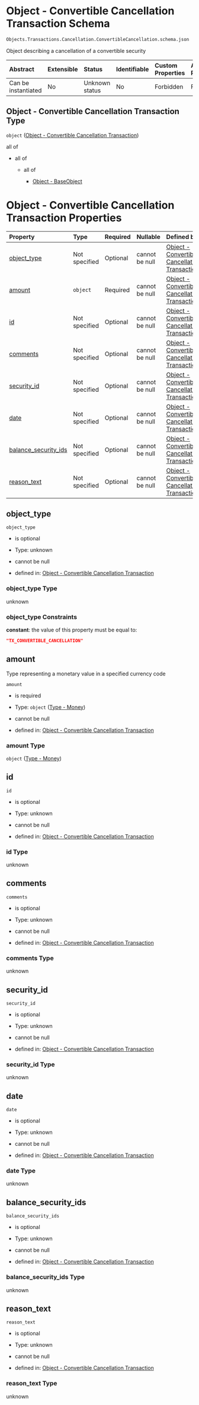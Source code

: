 # Object - Convertible Cancellation Transaction Schema

```txt
Objects.Transactions.Cancellation.ConvertibleCancellation.schema.json
```

Object describing a cancellation of a convertible security

| Abstract            | Extensible | Status         | Identifiable | Custom Properties | Additional Properties | Access Restrictions | Defined In                                                                                                                                       |
| :------------------ | :--------- | :------------- | :----------- | :---------------- | :-------------------- | :------------------ | :----------------------------------------------------------------------------------------------------------------------------------------------- |
| Can be instantiated | No         | Unknown status | No           | Forbidden         | Forbidden             | none                | [ConvertibleCancellation.schema.json](../../schema/objects/transactions/cancellation/ConvertibleCancellation.schema.json "open original schema") |

## Object - Convertible Cancellation Transaction Type

`object` ([Object - Convertible Cancellation Transaction](convertiblecancellation.md))

all of

*   all of

    *   all of

        *   [Object - BaseObject](issuer-allof-object---baseobject.md "check type definition")

# Object - Convertible Cancellation Transaction Properties

| Property                                      | Type          | Required | Nullable       | Defined by                                                                                                                                                                                                           |
| :-------------------------------------------- | :------------ | :------- | :------------- | :------------------------------------------------------------------------------------------------------------------------------------------------------------------------------------------------------------------- |
| [object_type](#object_type)                   | Not specified | Optional | cannot be null | [Object - Convertible Cancellation Transaction](convertiblecancellation-properties-object_type.md "Objects.Transactions.Cancellation.ConvertibleCancellation.schema.json#/properties/object_type")                   |
| [amount](#amount)                             | `object`      | Required | cannot be null | [Object - Convertible Cancellation Transaction](stockclass-1-properties-type---money.md "Types.Money.schema.json#/properties/amount")                                                                                |
| [id](#id)                                     | Not specified | Optional | cannot be null | [Object - Convertible Cancellation Transaction](convertiblecancellation-properties-id.md "Objects.Transactions.Cancellation.ConvertibleCancellation.schema.json#/properties/id")                                     |
| [comments](#comments)                         | Not specified | Optional | cannot be null | [Object - Convertible Cancellation Transaction](convertiblecancellation-properties-comments.md "Objects.Transactions.Cancellation.ConvertibleCancellation.schema.json#/properties/comments")                         |
| [security_id](#security_id)                   | Not specified | Optional | cannot be null | [Object - Convertible Cancellation Transaction](convertiblecancellation-properties-security_id.md "Objects.Transactions.Cancellation.ConvertibleCancellation.schema.json#/properties/security_id")                   |
| [date](#date)                                 | Not specified | Optional | cannot be null | [Object - Convertible Cancellation Transaction](convertiblecancellation-properties-date.md "Objects.Transactions.Cancellation.ConvertibleCancellation.schema.json#/properties/date")                                 |
| [balance_security_ids](#balance_security_ids) | Not specified | Optional | cannot be null | [Object - Convertible Cancellation Transaction](convertiblecancellation-properties-balance_security_ids.md "Objects.Transactions.Cancellation.ConvertibleCancellation.schema.json#/properties/balance_security_ids") |
| [reason_text](#reason_text)                   | Not specified | Optional | cannot be null | [Object - Convertible Cancellation Transaction](convertiblecancellation-properties-reason_text.md "Objects.Transactions.Cancellation.ConvertibleCancellation.schema.json#/properties/reason_text")                   |

## object_type



`object_type`

*   is optional

*   Type: unknown

*   cannot be null

*   defined in: [Object - Convertible Cancellation Transaction](convertiblecancellation-properties-object_type.md "Objects.Transactions.Cancellation.ConvertibleCancellation.schema.json#/properties/object_type")

### object_type Type

unknown

### object_type Constraints

**constant**: the value of this property must be equal to:

```json
"TX_CONVERTIBLE_CANCELLATION"
```

## amount

Type representing a monetary value in a specified currency code

`amount`

*   is required

*   Type: `object` ([Type - Money](stockclass-1-properties-type---money.md))

*   cannot be null

*   defined in: [Object - Convertible Cancellation Transaction](stockclass-1-properties-type---money.md "Types.Money.schema.json#/properties/amount")

### amount Type

`object` ([Type - Money](stockclass-1-properties-type---money.md))

## id



`id`

*   is optional

*   Type: unknown

*   cannot be null

*   defined in: [Object - Convertible Cancellation Transaction](convertiblecancellation-properties-id.md "Objects.Transactions.Cancellation.ConvertibleCancellation.schema.json#/properties/id")

### id Type

unknown

## comments



`comments`

*   is optional

*   Type: unknown

*   cannot be null

*   defined in: [Object - Convertible Cancellation Transaction](convertiblecancellation-properties-comments.md "Objects.Transactions.Cancellation.ConvertibleCancellation.schema.json#/properties/comments")

### comments Type

unknown

## security_id



`security_id`

*   is optional

*   Type: unknown

*   cannot be null

*   defined in: [Object - Convertible Cancellation Transaction](convertiblecancellation-properties-security_id.md "Objects.Transactions.Cancellation.ConvertibleCancellation.schema.json#/properties/security_id")

### security_id Type

unknown

## date



`date`

*   is optional

*   Type: unknown

*   cannot be null

*   defined in: [Object - Convertible Cancellation Transaction](convertiblecancellation-properties-date.md "Objects.Transactions.Cancellation.ConvertibleCancellation.schema.json#/properties/date")

### date Type

unknown

## balance_security_ids



`balance_security_ids`

*   is optional

*   Type: unknown

*   cannot be null

*   defined in: [Object - Convertible Cancellation Transaction](convertiblecancellation-properties-balance_security_ids.md "Objects.Transactions.Cancellation.ConvertibleCancellation.schema.json#/properties/balance_security_ids")

### balance_security_ids Type

unknown

## reason_text



`reason_text`

*   is optional

*   Type: unknown

*   cannot be null

*   defined in: [Object - Convertible Cancellation Transaction](convertiblecancellation-properties-reason_text.md "Objects.Transactions.Cancellation.ConvertibleCancellation.schema.json#/properties/reason_text")

### reason_text Type

unknown
